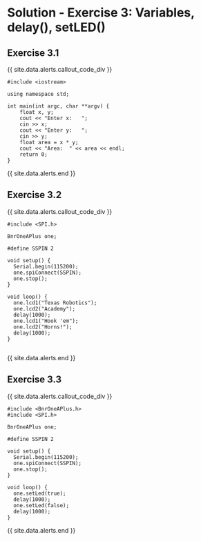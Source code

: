 # Solution - Exercise 3: Variables, delay(), setLED()

## Exercise 3.1
{{ site.data.alerts.callout_code_div }}
```
#include <iostream>

using namespace std;

int main(int argc, char **argv) {
    float x, y;
    cout << "Enter x:   ";
    cin >> x;
    cout << "Enter y:   ";
    cin >> y;
    float area = x * y;
    cout << "Area:  " << area << endl;
    return 0;
}
```
{{ site.data.alerts.end }}

## Exercise 3.2
{{ site.data.alerts.callout_code_div }}
```#include <BnrOneAPlus.h>
#include <SPI.h>

BnrOneAPlus one;

#define SSPIN 2

void setup() {
  Serial.begin(115200);
  one.spiConnect(SSPIN);
  one.stop();
}

void loop() {
  one.lcd1("Texas Robotics");
  one.lcd2("Academy");
  delay(1000);
  one.lcd1("Hook 'em");
  one.lcd2("Horns!");
  delay(1000);
}


```
{{ site.data.alerts.end }}

## Exercise 3.3
{{ site.data.alerts.callout_code_div }}
```
#include <BnrOneAPlus.h>
#include <SPI.h>

BnrOneAPlus one;

#define SSPIN 2

void setup() {
  Serial.begin(115200);
  one.spiConnect(SSPIN);
  one.stop();
}

void loop() {
  one.setLed(true);
  delay(1000);
  one.setLed(false);
  delay(1000);
}

```
{{ site.data.alerts.end }}